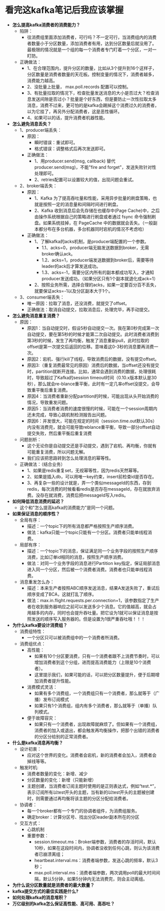 # 看完这kafka笔记后我应该掌握

* **怎么提高kafka消费者的消费能力？**
  * 陷阱：
    * 往消费组里面添加消费者，可行吗？不一定可行，当消费组内的消费者数量小于分区数量，添加消费者有用，达到分区数量后就没用了。最极限的情况就是一个组的每一个消费者专门盯着一个分区，一对一盯防。
  * 正确做法：
    * 1、在合理范围内，提升分区的数量，比如从3个提升到16个这样子，分区数量是消费者数量的天花板。控制变量的情况下，消费者越多，消费能力越高。
    * 2、没批量上批量， max.poll.records 配置可以控制。
    * 3、有批量拉取的情况下，检查批量发送消息的大小是否过大？检查消息发送间隙是否过小？批量是个好东西，但是要防止一次性拉取太多消息，消费不过来，更可怕的是kafka会踢掉这个消费过久的消费者，以为它挂了，再另外分配消费者，这是恶性循环。
    * 4、如果可以的话，提升消费者机器性能。
* **怎么避免消息丢失？**
    * 1、producer端丢失：
        * 原因：
            * 瞬时错误：重试即可。
            * 格式错误：调整格式后再次发送即可。
        * 正确做法： 
            * 1、用producer.send(msg, callback) 替代 producer.send(msg)，不能"fire and forget"，发送失败针对性处理即可。
            * 2、retries配置可以设置较大的值，出现问题会重试。
    * 2、broker端丢失：
        * 原因：
            * 1、Kafka 为了提高吞吐量和性能，采用异步批量的刷盘策略，也就是按照一定的消息量和间隔时间进行刷盘。
            * 2、Kafka 收到消息后会先存储在也缓存中(Page Cache)中，之后由操作系统根据自己的策略进行刷盘或者通过 fsync 命令强制刷盘。如果系统挂掉，在 PageCache 中的数据就会丢失。（一般副本都分布在多台机器，多台机器同时宕机的情况不考虑哈）
        * 正确做法：
            * 1、了解kafka的acks机制，是producer端配置的一个参数。
                * 1.1、acks=0，producer端无脑发送数据到broker，无需broker确认ack。
                * 1.2、acks=1，producer端发送数据到broker后，需要等待leader的ack后才算发送成功。
                * 1.3、acks=-1，需要分区内所有的副本都成功写入，才通知producer发送成功。（如果分区只有1个副本就退化成ack=1）
            * 2、按照业务所需，选择合理的acks，如果一定要百分百不丢失，就要保证acks=-1以及分区副本大于1个。
    * 3、consumer端丢失：
        * 唯一原因：拉取了消息，还没消费，就提交了offset。
        * 正确做法：取消自动提交，拉取消息后，处理完毕，再手动提交。
* **怎么避免消息重复消费？**
  * 原因：
    * 原因1：当自动提交时，假设5秒自动提交一次。我在第0秒完成第一次自动提交，要在第5秒的时候才能第二次自动提交。此时消费者消费到第3秒的时候，发生了再均衡，触发了消息重新pull，此时拉取的offset是第一次提交后返回的位移。意味着这0-3秒的消息要再消费一次。
    * 原因2：宕机、强行kill了线程，导致消费后的数据，没有提交offset。
    * 原因3:（重复消费最常见的原因）消费后的数据，当offset还没有提交时，partition就断开连接。比如，通常会遇到消费的数据，处理很耗时，导致超过了Kafka的session timeout时间（0.10.x版本默认是30秒），那么就会re-blance重平衡，此时有一定几率offset没提交，会导致重平衡后重复消费。
    * 原因4：当消费者重新分配partition的时候，可能出现从头开始消费的情况，导致重发问题。
    * 原因5：当消费者消费的速度很慢的时候，可能在一个session周期内还未完成，导致心跳机制检测报告出问题。
    * 原因6：并发很大，可能在规定的时间（session.time.out默认30s）内没有消费完，就会可能导致reblance重平衡，导致一部分offset自动提交失败，然后重平衡后重复消费
  * 问题剖析：
    * 这个无论你是自动提交还是手动提交，遇到了宕机、再均衡，你就有可能重复消费，所以问题无解。
    * 我们应该把思路转到怎么处理消息的幂等性。
  * 正确做法：（结合业务）
    * 1、如果是redis重复set，无视幂等性，因为redis天然幂等。
    * 2、如果是插入db，可以用唯一key约束，insert前检查id是否存在。
    * 3、再复杂一些的设计就是，弄一个类似messageId的东西，存到redis，每次消费的时候看看redis是否存在messageId，存在就放弃消费。没存在就消费，消费后把messageId写入redis。
* **如何降低消息消费的延迟？**
    * 这个和"怎么提高kafka的消费能力"是同一个问题。
* **如果保证消息的顺序性？**
    * 全局有序：
        * 描述：一个topic下的所有消息都严格按照生产顺序消费。
        * 做法：kafka只能一个topic只能有一个分区。消费者只能单线程消费。
    * 局部有序：
        * 描述：一个topic下的消息，保证满足同一个业务字段的按照生产顺序消费，比如订单id相同的消息，按照生产顺序消费。
        * 做法：对同一个业务字段的消息进行Partition key指定，保证局部消息进入同一个分区，然后被一个消费者消费。消费者也只能单线程消费。
    * 消息重发怎么办：
        * 描述：本来生产者按照ABC顺序发送消息，结果A发送失败了，重试后顺序变成了BCA，这就打乱了顺序。
        * 做法：max.in.flight.requests.per.connection=1，该参数指定了生产者在收到服务器响应之前可以发送多少个消息。它的值越高，就会占用越多的内存，同时也会提升吞吐量。把它设为1就可以保证消息是按照发送的顺序写入服务器的。但是设置为1很严重吞吐哦！！！
* **为什么kafka要设计消费组？**
    * 消费组特性：
        * 一个分区只可以被消费组中的一个消费者所消费。
    * 消费组优点：
        * 高性能：
            * 如果有10个分区要消费，只有一个消费者跟不上消费节奏时，可以增加消费者到这个分组，进而提高消费能力（上限是10个消费者）。
            * 这里提示我们，如果可能的话，可以把分区数量提升，便于后期增加消费者提升性能。
        * 消费模式灵活：
            * 如果有多个消费组，一个消费组只有一个消费者，那么就等于（广播）发布订阅模式
            * 如果只有1个消费组，组内有多个消费者，那么就等于（单播）队列模式。
        * 便于故障容灾：
            * 如果只有一个消费者，出现故障就麻烦了。但如果有一个消费组，消费者的加入或退出，都会触发再均衡操作，把那个出错的消费者的分区分给别的正常消费者。
* **什么是kafka消息再均衡？**
    * 设计初衷：
        * 应对这个世界的变化。消费者会宕机，新的消费者会加入，消费者会掉线等等。
    * 触发时机:
        * 消费者数量的变化：新增、减少
        * 分区数量的变化：新增（只能新增）
        * 主题创建，当消费者订阅主题时使用的是正则表达式，例如“test.*”，表示订阅所有以test开头的主题，当有新的以test开头的主题被创建时，则需要通过再均衡将该主题的分区分配给消费者。
    * 协调者：
        * 每一个broker都有一个专门的协调者组件，为消费组服务。
        * 确定broker：计算分区号、找出分区leader副本所在的分区
    * 交互方式：
        * 心跳机制
        * 重要参数：
            * session.timeout.ms：Broker端参数，消费者的存活时间，默认10秒，如果在这段时间内，协调者没收到任何心跳，则认为该消费者已崩溃离组；
            * heartbeat.interval.ms：消费者端参数，发送心跳的频率，默认3秒；
            * max.poll.interval.ms：消费者端参数，两次调用poll的最大时间间隔，默认5分钟，如果5分钟内无法消费完，则会主动离组。
* **为什么说分区数量就是消费者的最大数量？**
* **kafka提交方式的最佳实践是什么?**
* **如何处理kafka的消息堆积？**
* **万亿级别的kafka怎么保证高性能、高可用、高吞吐？**